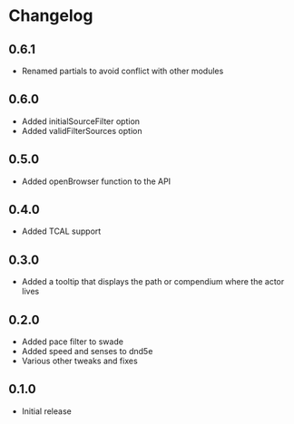 # Changelog

## 0.6.1

* Renamed partials to avoid conflict with other modules

## 0.6.0

* Added initialSourceFilter option
* Added validFilterSources option

## 0.5.0

* Added openBrowser function to the API

## 0.4.0

* Added TCAL support

## 0.3.0

* Added a tooltip that displays the path or compendium where the actor lives

## 0.2.0

* Added pace filter to swade
* Added speed and senses to dnd5e
* Various other tweaks and fixes

## 0.1.0

* Initial release
